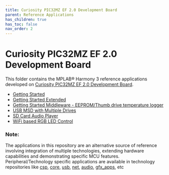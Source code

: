 ```yaml
---
title: Curiosity PIC32MZ EF 2.0 Development Board
parent: Reference Applications
has_children: true
has_toc: false
nav_order: 2
---
```

# Curiosity PIC32MZ EF 2.0 Development Board

This folder contains the MPLAB® Harmony 3 reference applications developed on [Curiosity PIC32MZ EF 2.0 Development Board](https://www.microchip.com/Developmenttools/ProductDetails/DM320209).


* [Getting Started](./pic32mzef_getting_started/docs/readme.md)
* [Getting Started Extended](./getting_started_ext/docs/readme.md)
* [Getting Started Middleware - EEPROM/Thumb drive temperature logger](./getting_started_middleware/docs/readme.md)
* [USB MSD with Multiple Drives](./msd_multiple_luns/docs/readme.md)
* [SD Card Audio Player](./sdcard_player/docs/readme.md)
* [WiFi based RGB LED Control](./wifi_rgb_easy_configuration/docs/readme.md)


### **Note:** 
The applications in this repository are an alternative source of reference involving integration of multiple technologies, extending hardware capabilities and demonstrating specific MCU features. 
Peripheral/Technology specific applications are available in technology repositories like [csp](https://github.com/Microchip-MPLAB-Harmony/csp), [core](https://github.com/Microchip-MPLAB-Harmony/core), [usb](https://github.com/Microchip-MPLAB-Harmony/usb), [net](https://github.com/Microchip-MPLAB-Harmony/net), [audio](https://github.com/Microchip-MPLAB-Harmony/audio), [gfx_apps](https://github.com/Microchip-MPLAB-Harmony/gfx_apps), etc

